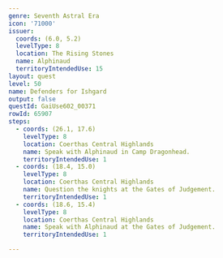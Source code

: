 ```yaml
---
genre: Seventh Astral Era
icon: '71000'
issuer:
  coords: (6.0, 5.2)
  levelType: 8
  location: The Rising Stones
  name: Alphinaud
  territoryIntendedUse: 15
layout: quest
level: 50
name: Defenders for Ishgard
output: false
questId: GaiUse602_00371
rowId: 65907
steps:
  - coords: (26.1, 17.6)
    levelType: 8
    location: Coerthas Central Highlands
    name: Speak with Alphinaud in Camp Dragonhead.
    territoryIntendedUse: 1
  - coords: (18.4, 15.0)
    levelType: 8
    location: Coerthas Central Highlands
    name: Question the knights at the Gates of Judgement.
    territoryIntendedUse: 1
  - coords: (18.6, 15.4)
    levelType: 8
    location: Coerthas Central Highlands
    name: Speak with Alphinaud at the Gates of Judgement.
    territoryIntendedUse: 1

---
```

